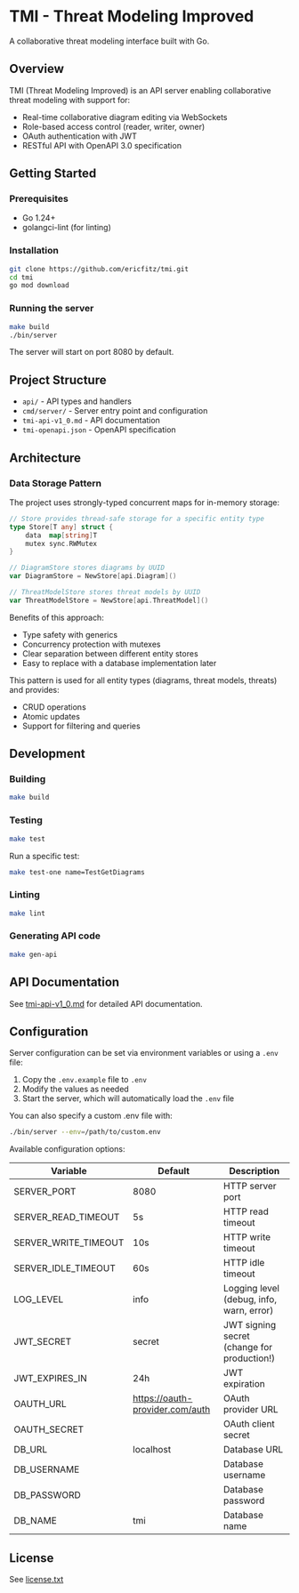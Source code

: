 # TMI - Threat Modeling Improved

A collaborative threat modeling interface built with Go.

## Overview

TMI (Threat Modeling Improved) is an API server enabling collaborative threat modeling with support for:

- Real-time collaborative diagram editing via WebSockets
- Role-based access control (reader, writer, owner)
- OAuth authentication with JWT
- RESTful API with OpenAPI 3.0 specification

## Getting Started

### Prerequisites

- Go 1.24+
- golangci-lint (for linting)

### Installation

```bash
git clone https://github.com/ericfitz/tmi.git
cd tmi
go mod download
```

### Running the server

```bash
make build
./bin/server
```

The server will start on port 8080 by default.

## Project Structure

- `api/` - API types and handlers
- `cmd/server/` - Server entry point and configuration
- `tmi-api-v1_0.md` - API documentation
- `tmi-openapi.json` - OpenAPI specification

## Architecture

### Data Storage Pattern

The project uses strongly-typed concurrent maps for in-memory storage:

```go
// Store provides thread-safe storage for a specific entity type
type Store[T any] struct {
    data  map[string]T
    mutex sync.RWMutex
}

// DiagramStore stores diagrams by UUID
var DiagramStore = NewStore[api.Diagram]()

// ThreatModelStore stores threat models by UUID
var ThreatModelStore = NewStore[api.ThreatModel]()
```

Benefits of this approach:
- Type safety with generics
- Concurrency protection with mutexes
- Clear separation between different entity stores
- Easy to replace with a database implementation later

This pattern is used for all entity types (diagrams, threat models, threats) and provides:
- CRUD operations
- Atomic updates
- Support for filtering and queries

## Development

### Building

```bash
make build
```

### Testing

```bash
make test
```

Run a specific test:

```bash
make test-one name=TestGetDiagrams
```

### Linting

```bash
make lint
```

### Generating API code

```bash
make gen-api
```

## API Documentation

See [tmi-api-v1_0.md](tmi-api-v1_0.md) for detailed API documentation.

## Configuration

Server configuration can be set via environment variables or using a `.env` file:

1. Copy the `.env.example` file to `.env`
2. Modify the values as needed
3. Start the server, which will automatically load the `.env` file

You can also specify a custom .env file with:
```bash
./bin/server --env=/path/to/custom.env
```

Available configuration options:

| Variable           | Default               | Description                  |
| ------------------ | --------------------- | ---------------------------- |
| SERVER_PORT        | 8080                  | HTTP server port            |
| SERVER_READ_TIMEOUT| 5s                    | HTTP read timeout           |
| SERVER_WRITE_TIMEOUT| 10s                   | HTTP write timeout          |
| SERVER_IDLE_TIMEOUT| 60s                   | HTTP idle timeout           |
| LOG_LEVEL          | info                  | Logging level (debug, info, warn, error) |
| JWT_SECRET         | secret                | JWT signing secret (change for production!) |
| JWT_EXPIRES_IN     | 24h                   | JWT expiration              |
| OAUTH_URL          | https://oauth-provider.com/auth | OAuth provider URL |
| OAUTH_SECRET       |                       | OAuth client secret         |
| DB_URL             | localhost             | Database URL                |
| DB_USERNAME        |                       | Database username           |
| DB_PASSWORD        |                       | Database password           |
| DB_NAME            | tmi                   | Database name               |

## License

See [license.txt](license.txt)